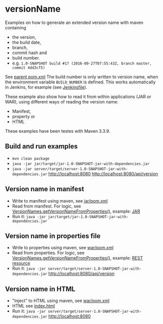 versionName
===========

Examples on how to generate an extended version name with maven containing
- the version,
- the build date,
- branch,
- commit hash and
- build number.
- e.g. ``1.0-SNAPSHOT build #17 (2016-09-27T07:55:43Z, branch master, commit 4dd3cf5)``

See [parent pom.xml](pom.xml)
The build number is only written to version name, when the environment variable ``BUILD_NUMBER`` is defined. This works automatically in Jenkins, for example (see [Jenkinsfile](Jenkinsfile)).


These example also show how to read it from within applications (JAR or WAR), using different ways of reading the version name:
 - Manifest,
 - property or
 - HTML

These examples have been testes with Maven 3.3.9.

## Build and run examples
- ``mvn clean package``
- ``java -jar jar/target/jar-1.0-SNAPSHOT-jar-with-dependencies.jar ``
- ``java -jar server/target/server-1.0-SNAPSHOT-jar-with-dependencies.jar``
    [http://localhost:8080](http://localhost:8080)
    [http://localhost:8080/api/version](http://localhost:8080/api/version)

## Version name in manifest
- Write to manifest using maven, see [jar/pom.xml](jar/pom.xml)
- Read from manifest. For logic, see [VersionNames.getVersionNameFromProperties()](versionName/src/main/java/de/triology/versionname/VersionNames.java), example: [JAR](jar/src/main/java/de/triology/versionname/App.java)
- Run it: ``java -jar jar/target/jar-1.0-SNAPSHOT-jar-with-dependencies.jar ``

## Version name in properties file
- Write to properties using maven, see [war/pom.xml](war/pom.xml)
- Read from properties. For logic, see [VersionNames.getVersionNameFromProperties()](versionName/src/main/java/de/triology/versionname/VersionNames.java), example: [REST resource](war/src/main/java/de/triology/versionname/VersionResource.java)
- Run it: ``java -jar server/target/server-1.0-SNAPSHOT-jar-with-dependencies.jar``
  [http://localhost:8080/api/version](http://localhost:8080/api/version)

## Version name in HTML
- "Inject" to HTML using maven, see [war/pom.xml](war/pom.xml)
- HTML see [index.html](war/src/main/webapp/index.html)
- Run it: ``java -jar server/target/server-1.0-SNAPSHOT-jar-with-dependencies.jar``
  [http://localhost:8080](http://localhost:8080)
